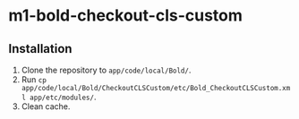# m1-bold-checkout-cls-custom

## Installation

1. Clone the repository to `app/code/local/Bold/`.
2. Run `cp app/code/local/Bold/CheckoutCLSCustom/etc/Bold_CheckoutCLSCustom.xml app/etc/modules/`.
3. Clean cache.
